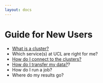 ```yaml
---
layout: docs
---
```


# Guide for New Users

 - [What is a cluster?](../Background/Cluster_Computing/)
 - Which service(s) at UCL are right for me?
 - [How do I connect to the clusters?](../howto/#how-do-i-log-in)
 - [How do I transfer my data?](../howto/#how-do-i-transfer-data-onto-the-system)?
 - How do I run a job?
 - Where do my results go?
